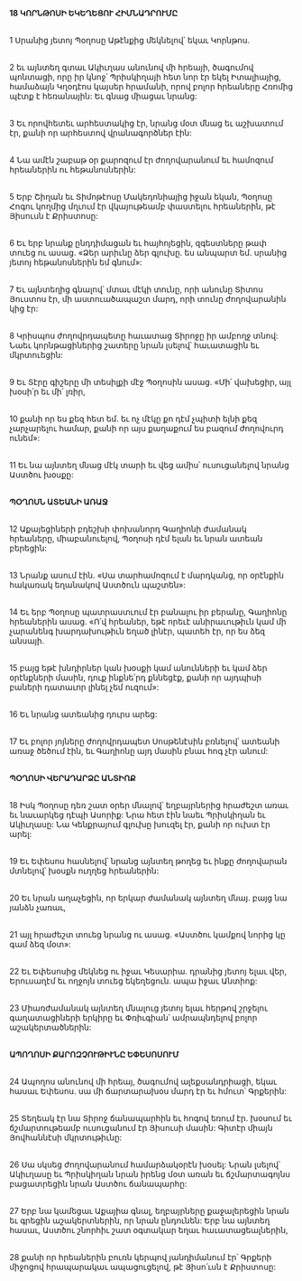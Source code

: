 **18 ԿՈՐՆԹՈՍԻ ԵԿԵՂԵՑՈՒ ՀԻՄՆԱԴՐՈՒՄԸ**

\
 1 Սրանից յետոյ Պօղոսը Աթէնքից մեկնելով՝ եկաւ Կորնթոս.

\
 2 եւ այնտեղ գտաւ Ակիւղաս անունով մի հրեայի, ծագումով պոնտացի, որը իր կնոջ՝ Պրիսկիղայի հետ նոր էր եկել Իտալիայից, համաձայն Կղօդէոս կայսեր հրամանի, որով բոլոր հրեաները Հռոմից պէտք է հեռանային: Եւ գնաց միացաւ նրանց:

\
 3 Եւ որովհետեւ արհեստակից էր, նրանց մօտ մնաց եւ աշխատում էր, քանի որ արհեստով վրանագործներ էին:

\
 4 Նա ամէն շաբաթ օր քարոզում էր ժողովարանում եւ համոզում հրեաներին ու հեթանոսներին:

\
 5 Երբ Շիղան եւ Տիմոթէոսը Մակեդոնիայից իջան եկան, Պօղոսը Հոգու կողմից մղւում էր վկայութեամբ փաստելու հրեաներին, թէ Յիսուսն է Քրիստոսը:

\
 6 Եւ երբ նրանք ընդդիմացան եւ հայհոյեցին, զգեստները թափ տուեց ու ասաց. «Ձեր արիւնը ձեր գլուխը. ես անպարտ եմ. սրանից յետոյ հեթանոսներին եմ գնում»:

\
 7 Եւ այնտեղից գնալով՝ մտաւ մէկի տունը, որի անունը Տիտոս Յուստոս էր, մի աստուածապաշտ մարդ, որի տունը ժողովարանին կից էր:

\
 8 Կրիսպոս ժողովրդապետը հաւատաց Տիրոջը իր ամբողջ տնով: Նաեւ կորնթացիներից շատերը նրան լսելով՝ հաւատացին եւ մկրտուեցին:

\
 9 Եւ Տէրը գիշերը մի տեսիլքի մէջ Պօղոսին ասաց. «Մի՛ վախեցիր, այլ խօսի՛ր եւ մի՛ լռիր,

\
 10 քանի որ ես քեզ հետ եմ. եւ ոչ մէկը քո դէմ չպիտի ելնի քեզ չարչարելու համար, քանի որ այս քաղաքում ես բազում ժողովուրդ ունեմ»:

\
 11 Եւ նա այնտեղ մնաց մէկ տարի եւ վեց ամիս՝ ուսուցանելով նրանց Աստծու խօսքը:

\
**ՊՕՂՈՍՆ ԱՏԵԱՆԻ ԱՌԱՋ**

\
12 Աքայեցիների բդեշխի փոխանորդ Գաղիոնի ժամանակ հրեաները, միաբանուելով, Պօղոսի դէմ ելան եւ նրան ատեան բերեցին:

\
13 Նրանք ասում էին. «Սա տարհամոզում է մարդկանց, որ օրէնքին հակառակ եղանակով Աստծուն պաշտեն»:

\
14 Եւ երբ Պօղոսը պատրաստւում էր բանալու իր բերանը, Գաղիոնը հրեաներին ասաց. «Ո՛վ հրեաներ, եթէ որեւէ անիրաւութիւն կամ մի չարանենգ խարդախութիւն եղած լինէր, պատեհ էր, որ ես ձեզ անսայի.

\
15 բայց եթէ խնդիրներ կան խօսքի կամ անունների եւ կամ ձեր օրէնքների մասին, դուք ինքնե՛րդ քննեցէք, քանի որ այդպիսի բաների դատաւոր լինել չեմ ուզում»:

\
16 Եւ նրանց ատեանից դուրս արեց:

\
17 Եւ բոլոր յոյները ժողովրդապետ Սոսթենէսին բռնելով՝ ատեանի առաջ ծեծում էին, եւ Գաղիոնը այդ մասին բնաւ հոգ չէր անում:

\
**ՊՕՂՈՍԻ ՎԵՐԱԴԱՐՁԸ ԱՆՏԻՈՔ**

\
18 Իսկ Պօղոսը դեռ շատ օրեր մնալով՝ եղբայրներից հրաժեշտ առաւ եւ նաւարկեց դէպի Ասորիք: Նրա հետ էին նաեւ Պրիսկիղան եւ Ակիւղասը: Նա Կենքրայում գլուխը խուզել էր, քանի որ ուխտ էր արել:

\
19 Եւ Եփեսոս հասնելով՝ նրանց այնտեղ թողեց եւ ինքը ժողովարան մտնելով՝ խօսքն ուղղեց հրեաներին:

\
20 Եւ նրան աղաչեցին, որ երկար ժամանակ այնտեղ մնայ. բայց նա յանձն չառաւ,

\
21 այլ հրաժեշտ տուեց նրանց ու ասաց. «Աստծու կամքով նորից կը գամ ձեզ մօտ»:

\
22 Եւ Եփեսոսից մեկնեց ու իջաւ Կեսարիա. դրանից յետոյ ելաւ վեր, Երուսաղէմ եւ ողջոյն տուեց եկեղեցուն. ապա իջաւ Անտիոք:

\
23 Միառժամանակ այնտեղ մնալուց յետոյ ելաւ հերթով շրջելու գաղատացիների երկիրը եւ Փռիւգիան՝ ամրապնդելով բոլոր աշակերտածներին:

\
**ԱՊՈՂՈՍԻ ՔԱՐՈԶՉՈՒԹԻՒՆԸ ԵՓԵՍՈՍՈՒՄ**

\
 24 Ապողոս անունով մի հրեայ, ծագումով ալեքսանդրիացի, եկաւ հասաւ Եփեսոս. սա մի ճարտարախօս մարդ էր եւ հմուտ՝ Գրքերին:

\
 25 Տեղեակ էր նա Տիրոջ ճանապարհին եւ հոգով եռում էր. խօսում եւ ճշմարտութեամբ ուսուցանում էր Յիսուսի մասին: Գիտէր միայն Յովհաննէսի մկրտութիւնը:

\
 26 Սա սկսեց ժողովարանում համարձակօրէն խօսել: Նրան լսելով՝ Ակիւղասը եւ Պրիսկիղան նրան իրենց մօտ առան եւ ճշմարտագոյնս բացատրեցին նրան Աստծու ճանապարհը:

\
 27 Երբ նա կամեցաւ Աքայիա գնալ, եղբայրները քաջալերեցին նրան եւ գրեցին աշակերտներին, որ նրան ընդունեն: Երբ նա այնտեղ հասաւ, Աստծու շնորհիւ շատ օգտակար եղաւ հաւատացեալներին,

\
 28 քանի որ հրեաներին բուռն կերպով յանդիմանում էր՝ Գրքերի միջոցով հրապարակաւ ապացուցելով, թէ Յիսո՛ւսն է Քրիստոսը:
